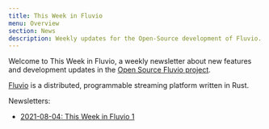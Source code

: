 ```yaml
---
title: This Week in Fluvio
menu: Overview
section: News
description: Weekly updates for the Open-Source development of Fluvio.
---
```


Welcome to This Week in Fluvio, a weekly newsletter about new
features and development updates in the [Open Source Fluvio project].

[Fluvio] is a distributed, programmable streaming platform written in Rust.

[Open Source Fluvio project]: https://github.com/infinyon/fluvio
[Fluvio]: https://fluvio.io

Newsletters:

- [2021-08-04: This Week in Fluvio 1](/news/this-week-in-fluvio-1/)
